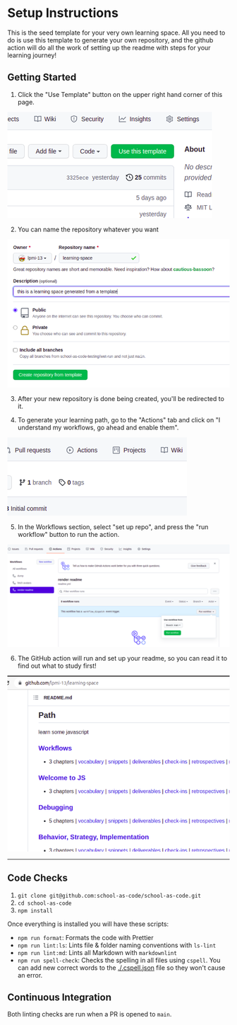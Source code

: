 <!-- BEGIN TOP -->

# Setup Instructions

This is the seed template for your very own learning space. All you need to do
is use this template to generate your own repository, and the github action will
do all the work of setting up the readme with steps for your learning journey!

## Getting Started

1. Click the "Use Template" button on the upper right hand corner of this page.

![the use template button](./assets/use-this-template.png)

2. You can name the repository whatever you want

![naming the new repository](./assets/name-the-new-repo.png)

3. After your new repository is done being created, you'll be redirected to it.

4. To generate your learning path, go to the "Actions" tab and click on "I
   understand my workflows, go ahead and enable them".

![actions tab](./assets/actions-tab.png)

5. In the Workflows section, select "set up repo", and press the "run workflow"
   button to run the action.

![running the workflow to set up the repo](./assets/run-the-action.png)

6. The GitHub action will run and set up your readme, so you can read it to find
   out what to study first!

![the generated learning path](./assets/your-learning-path.png)

---

<!-- END TOP -->

<!-- BEGIN MODULES -->

<!-- END MODULES -->

<!-- BEGIN LEARNERS -->

<!-- END LEARNERS -->

## Code Checks

1. `git clone git@github.com:school-as-code/school-as-code.git`
2. `cd school-as-code`
3. `npm install`

Once everything is installed you will have these scripts:

- `npm run format`: Formats the code with Prettier
- `npm run lint:ls`: Lints file & folder naming conventions with `ls-lint`
- `npm run lint:md`: Lints all Markdown with `markdownlint`
- `npm run spell-check`: Checks the spelling in all files using `cspell`. You
  can add new correct words to the [./.cspell.json](./.cspell.json) file so they
  won't cause an error.

## Continuous Integration

Both linting checks are run when a PR is opened to `main`.
